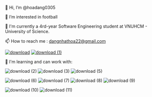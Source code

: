 👋 Hi, I’m @hoadang0305

👀 I’m interested in football

🌱 I'm currently a 4rd-year Software Engineering student at VNUHCM - University of Science.

📫 How to reach me : dangnhathoa22@gmail.com

[![download](https://github.com/hoadang0305/hoadang0305/assets/100982269/1e892e1b-a7e4-4ecb-bdff-98ed4cdef318)][1]
[![download (1)](https://github.com/hoadang0305/hoadang0305/assets/100982269/c4df2f10-31a4-47d4-88b3-7a88b219cd34)][2]

🌱 I'm learning and can work with:

![download (2)](https://github.com/hoadang0305/hoadang0305/assets/100982269/b8a528ff-da33-49e0-a13b-be70ecf4caad)
![download (3)](https://github.com/hoadang0305/hoadang0305/assets/100982269/eb9a5494-5853-43a9-b7f8-ed389e3200fc)
![download (5)](https://github.com/hoadang0305/hoadang0305/assets/100982269/ad2923e7-2f03-426a-94bf-bd2a910b70a8)

![download (6)](https://github.com/hoadang0305/hoadang0305/assets/100982269/38ef7bed-cdb9-4c63-be99-757251435993)
![download (7)](https://github.com/hoadang0305/hoadang0305/assets/100982269/482f2540-4f33-4414-9fb3-43fd13d62288)
![download (8)](https://github.com/hoadang0305/hoadang0305/assets/100982269/7b22c271-680a-46a4-867b-827d21863bc2)
![download (9)](https://github.com/hoadang0305/hoadang0305/assets/100982269/71df7987-2b7d-40e4-ab37-be0a0ae0d10f)

![download (10)](https://github.com/hoadang0305/hoadang0305/assets/100982269/137d2c61-44eb-4f4a-8cf1-11cc305cade4)
![download (11)](https://github.com/hoadang0305/hoadang0305/assets/100982269/04430c5c-b5f5-453f-b939-d2ae90f0d366)


[1]: https://www.facebook.com/nhathoa.1810
[2]: https://www.linkedin.com/in/h%C3%B2a-%C4%91%E1%BA%B7ng-a97513294/
<!---
hoadang0305/hoadang0305 is a ✨ special ✨ repository because its `README.md` (this file) appears on your GitHub profile.
You can click the Preview link to take a look at your changes.
--->
